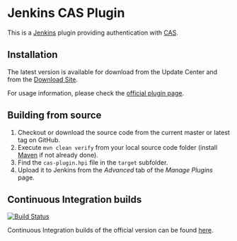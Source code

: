 Jenkins CAS Plugin
==================

This is a [Jenkins](https://jenkins.io) plugin providing authentication with [CAS](https://www.apereo.org/projects/cas).

Installation
------------

The latest version is available for download from the Update Center and from the [Download Site](https://updates.jenkins.io/download/plugins/cas-plugin/).

For usage information, please check the [official plugin page](https://plugins.jenkins.io/cas-plugin).

Building from source
--------------------

1. Checkout or download the source code from the current master or latest tag on GitHub.
2. Execute `mvn clean verify` from your local source code folder (install [Maven](http://maven.apache.org) if not already done).
3. Find the `cas-plugin.hpi` file in the `target` subfolder.
4. Upload it to Jenkins from the _Advanced_ tab of the _Manage Plugins_ page.

Continuous Integration builds
-----------------------------

[![Build Status](https://ci.jenkins.io/buildStatus/icon?job=Plugins/cas-plugin/master)](https://ci.jenkins.io/job/Plugins/cas-plugin/master)

Continuous Integration builds of the official version can be found [here](https://ci.jenkins.io/job/Plugins/cas-plugin/master).
